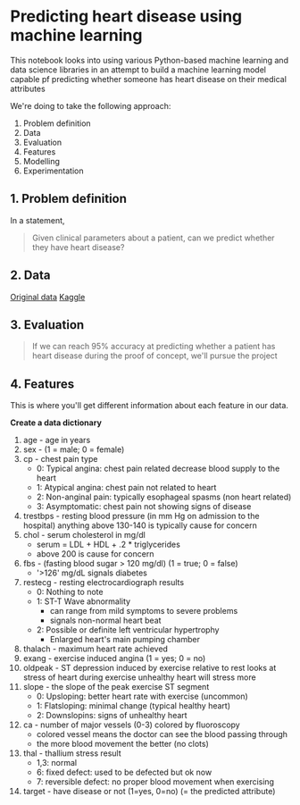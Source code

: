# Predicting heart disease using machine learning 

This notebook looks into using various Python-based machine learning and data science libraries in an attempt to build a machine learning model capable pf predicting whether someone has heart disease on their medical attributes

We're doing to take the following approach:
1. Problem definition 
2. Data
3. Evaluation
4. Features
5. Modelling 
6. Experimentation

## 1. Problem definition 

In a statement, 
> Given clinical parameters about a patient, can we predict whether they have heart disease?

## 2. Data

[Original data](https://archive.ics.uci.edu/ml/datasets/heart+disease)
[Kaggle](https://www.kaggle.com/mragpavank/heart-diseaseuci)

## 3. Evaluation 

> If we can reach 95% accuracy at predicting whether a patient has heart disease during the proof of concept, we'll pursue the project

## 4. Features 

This is where you'll get different information about each feature in our data.

**Create a data dictionary**


1. age - age in years
2. sex - (1 = male; 0 = female)
3. cp - chest pain type
    * 0: Typical angina: chest pain related decrease blood supply to the heart
    * 1: Atypical angina: chest pain not related to heart
    * 2: Non-anginal pain: typically esophageal spasms (non heart related)
    * 3: Asymptomatic: chest pain not showing signs of disease
4. trestbps - resting blood pressure (in mm Hg on admission to the hospital) anything above 130-140 is typically cause for concern
5. chol - serum cholesterol in mg/dl
    * serum = LDL + HDL + .2 * triglycerides
    * above 200 is cause for concern
6. fbs - (fasting blood sugar > 120 mg/dl) (1 = true; 0 = false)
    * '>126' mg/dL signals diabetes
7. restecg - resting electrocardiograph results
    * 0: Nothing to note
    * 1: ST-T Wave abnormality
        * can range from mild symptoms to severe problems
        * signals non-normal heart beat
    * 2: Possible or definite left ventricular hypertrophy
        * Enlarged heart's main pumping chamber
8. thalach - maximum heart rate achieved
9. exang - exercise induced angina (1 = yes; 0 = no)
10. oldpeak - ST depression induced by exercise relative to rest looks at stress of heart during exercise unhealthy heart will stress more
11. slope - the slope of the peak exercise ST segment
    * 0: Upsloping: better heart rate with exercise (uncommon)
    * 1: Flatsloping: minimal change (typical healthy heart)
    * 2: Downslopins: signs of unhealthy heart
12. ca - number of major vessels (0-3) colored by fluoroscopy
    * colored vessel means the doctor can see the blood passing through
    * the more blood movement the better (no clots)
13. thal - thallium stress result
    * 1,3: normal
    * 6: fixed defect: used to be defected but ok now
    * 7: reversible defect: no proper blood movement when exercising
14. target - have disease or not (1=yes, 0=no) (= the predicted attribute)


